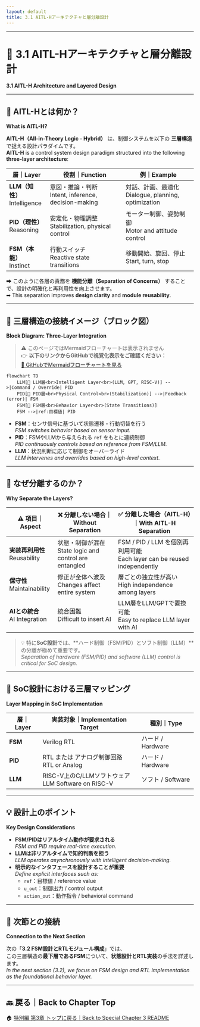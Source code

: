 ```yaml
---
layout: default
title: 3.1 AITL-Hアーキテクチャと層分離設計
---
```


---

# 🧠 3.1 AITL-Hアーキテクチャと層分離設計  
**3.1 AITL-H Architecture and Layered Design**

---

## 🧠 AITL-Hとは何か？  
**What is AITL-H?**

**AITL-H（All-in-Theory Logic - Hybrid）** は、制御システムを以下の **三層構造** で捉える設計パラダイムです。  
**AITL-H** is a control system design paradigm structured into the following **three-layer architecture**:

| 層｜Layer | 役割｜Function | 例｜Example |
|-----------|-------------------|--------------------|
| **LLM（知性）**<br>Intelligence | 意図・推論・判断<br>Intent, inference, decision-making | 対話、計画、最適化<br>Dialogue, planning, optimization |
| **PID（理性）**<br>Reasoning | 安定化・物理調整<br>Stabilization, physical control | モーター制御、姿勢制御<br>Motor and attitude control |
| **FSM（本能）**<br>Instinct | 行動スイッチ<br>Reactive state transitions | 移動開始、旋回、停止<br>Start, turn, stop |

➡ このように各層の責務を **機能分離（Separation of Concerns）** することで、設計の明確化と再利用性を向上させます。  
➡ This separation improves **design clarity** and **module reusability**.

---

## 🧱 三層構造の接続イメージ（ブロック図）  
**Block Diagram: Three-Layer Integration**

> ⚠️ このページではMermaidフローチャートは表示されません  
> 👉 **以下のリンクからGitHubで視覚化表示をご確認ください：**  
> [📎 GitHubでMermaidフローチャートを見る](https://github.com/Samizo-AITL/Edusemi-v4x/blob/main/f_chapter3_socsystem/docs/3_1_aitl_architecture.md)

```mermaid
flowchart TD
    LLM[🧠 LLM層<br>Intelligent Layer<br>(LLM, GPT, RISC-V)] -->|Command / Override| PID
    PID[📏 PID層<br>Physical Control<br>(Stabilization)] -->|Feedback (error)| FSM
    FSM[🔁 FSM層<br>Behavior Layer<br>(State Transitions)]
    FSM -->|ref:目標値| PID
```

- **FSM**：センサ信号に基づいて状態遷移・行動切替を行う  
  *FSM switches behavior based on sensor input.*
- **PID**：FSMやLLMから与えられる `ref` をもとに連続制御  
  *PID continuously controls based on reference from FSM/LLM.*
- **LLM**：状況判断に応じて制御をオーバーライド  
  *LLM intervenes and overrides based on high-level context.*

---

## 🎯 なぜ分離するのか？  
**Why Separate the Layers?**

| ⚠️ 項目｜Aspect | ❌ 分離しない場合｜Without Separation | ✅ 分離した場合（AITL-H）｜With AITL-H Separation |
|-------------|-----------------------------|--------------------------------------------|
| **実装再利用性**<br>Reusability | 状態・制御が混在<br>State logic and control are entangled | FSM / PID / LLM を個別再利用可能<br>Each layer can be reused independently |
| **保守性**<br>Maintainability | 修正が全体へ波及<br>Changes affect entire system | 層ごとの独立性が高い<br>High independence among layers |
| **AIとの統合**<br>AI Integration | 統合困難<br>Difficult to insert AI | LLM層をLLM/GPTで置換可能<br>Easy to replace LLM layer with AI |

> 💡 特に**SoC設計**では、**ハード制御（FSM/PID）とソフト制御（LLM）**の分離が極めて重要です。  
> *Separation of hardware (FSM/PID) and software (LLM) control is critical for SoC design.*

---

## 🔗 SoC設計における三層マッピング  
**Layer Mapping in SoC Implementation**

| 層｜Layer | 実装対象｜Implementation Target | 種別｜Type |
|--------|---------------------------|------------------|
| **FSM** | Verilog RTL | ハード / Hardware |
| **PID** | RTL または アナログ制御回路<br>RTL or Analog | ハード / Hardware |
| **LLM** | RISC-V上のC/LLMソフトウェア<br>LLM Software on RISC-V | ソフト / Software |

---

## 💡 設計上のポイント  
**Key Design Considerations**

- **FSM/PIDはリアルタイム動作が要求される**  
  *FSM and PID require real-time execution.*
- **LLMは非リアルタイムで知的判断を担う**  
  *LLM operates asynchronously with intelligent decision-making.*
- **明示的なインタフェースを設計することが重要**  
  *Define explicit interfaces such as:*  
  - `ref`：目標値 / reference value  
  - `u_out`：制御出力 / control output  
  - `action_out`：動作指令 / behavioral command

---

## 📎 次節との接続  
**Connection to the Next Section**

次の「**3.2 FSM設計とRTLモジュール構成**」では、  
この三層構造の**最下層であるFSM**について、**状態設計とRTL実装**の手法を詳述します。  
*In the next section (3.2), we focus on FSM design and RTL implementation as the foundational behavior layer.*

---

## 🔙 戻る｜Back to Chapter Top

🏠 [特別編 第3章 トップに戻る｜Back to Special Chapter 3 README](../README.md)
